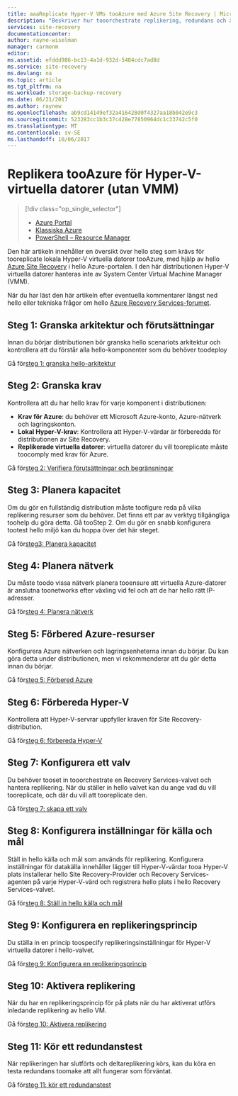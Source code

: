 ```yaml
---
title: aaaReplicate Hyper-V VMs tooAzure med Azure Site Recovery | Microsoft Docs
description: "Beskriver hur tooorchestrate replikering, redundans och återställning av lokala Hyper-V VMs tooAzure"
services: site-recovery
documentationcenter: 
author: rayne-wiselman
manager: carmonm
editor: 
ms.assetid: efddd986-bc13-4a1d-932d-5484cdc7ad8d
ms.service: site-recovery
ms.devlang: na
ms.topic: article
ms.tgt_pltfrm: na
ms.workload: storage-backup-recovery
ms.date: 06/21/2017
ms.author: raynew
ms.openlocfilehash: ab9cd14149ef32a416428d0f4327aa18b042e9c3
ms.sourcegitcommit: 523283cc1b3c37c428e77850964dc1c33742c5f0
ms.translationtype: MT
ms.contentlocale: sv-SE
ms.lasthandoff: 10/06/2017
---
```

# <a name="replicate-hyper-v-virtual-machines-without-vmm-tooazure"></a>Replikera tooAzure för Hyper-V-virtuella datorer (utan VMM) 

> [!div class="op_single_selector"]
> * [Azure Portal](site-recovery-hyper-v-site-to-azure.md)
> * [Klassiska Azure](site-recovery-hyper-v-site-to-azure-classic.md)
> * [PowerShell – Resource Manager](site-recovery-deploy-with-powershell-resource-manager.md)
>
>

Den här artikeln innehåller en översikt över hello steg som krävs för tooreplicate lokala Hyper-V virtuella datorer tooAzure, med hjälp av hello [Azure Site Recovery](site-recovery-overview.md) i hello Azure-portalen. I den här distributionen Hyper-V virtuella datorer hanteras inte av System Center Virtual Machine Manager (VMM).


När du har läst den här artikeln efter eventuella kommentarer längst ned hello eller tekniska frågor om hello [Azure Recovery Services-forumet](https://social.msdn.microsoft.com/forums/azure/home?forum=hypervrecovmgr).


## <a name="step-1-review-architecture-and-prerequisites"></a>Steg 1: Granska arkitektur och förutsättningar

Innan du börjar distributionen bör granska hello scenariots arkitektur och kontrollera att du förstår alla hello-komponenter som du behöver toodeploy

Gå för[steg 1: granska hello-arkitektur](hyper-v-site-walkthrough-architecture.md)


## <a name="step-2-review-prerequisites"></a>Steg 2: Granska krav

Kontrollera att du har hello krav för varje komponent i distributionen:

- **Krav för Azure**: du behöver ett Microsoft Azure-konto, Azure-nätverk och lagringskonton.
- **Lokal Hyper-V-krav**: Kontrollera att Hyper-V-värdar är förberedda för distributionen av Site Recovery.
- **Replikerade virtuella datorer**: virtuella datorer du vill tooreplicate måste toocomply med krav för Azure.

Gå för[steg 2: Verifiera förutsättningar och begränsningar](hyper-v-site-walkthrough-prerequisites.md)

## <a name="step-3-plan-capacity"></a>Steg 3: Planera kapacitet

Om du gör en fullständig distribution måste toofigure reda på vilka replikering resurser som du behöver. Det finns ett par av verktyg tillgängliga toohelp du göra detta. Gå tooStep 2. Om du gör en snabb konfigurera tootest hello miljö kan du hoppa över det här steget.

Gå för[steg3: Planera kapacitet](hyper-v-site-walkthrough-capacity.md)

## <a name="step-4-plan-networking"></a>Steg 4: Planera nätverk

Du måste toodo vissa nätverk planera tooensure att virtuella Azure-datorer är anslutna toonetworks efter växling vid fel och att de har hello rätt IP-adresser.

Gå för[steg 4: Planera nätverk](hyper-v-site-walkthrough-network.md)

##  <a name="step-5-prepare-azure-resources"></a>Steg 5: Förbered Azure-resurser

Konfigurera Azure nätverken och lagringsenheterna innan du börjar. Du kan göra detta under distributionen, men vi rekommenderar att du gör detta innan du börjar.

Gå för[steg 5: Förbered Azure](hyper-v-site-walkthrough-prepare-azure.md)


## <a name="step-6-prepare-hyper-v"></a>Steg 6: Förbereda Hyper-V

Kontrollera att Hyper-V-servrar uppfyller kraven för Site Recovery-distribution.

Gå för[steg 6: förbereda Hyper-V](hyper-v-site-walkthrough-prepare-hyper-v.md)

## <a name="step-7-set-up-a-vault"></a>Steg 7: Konfigurera ett valv

Du behöver tooset in tooorchestrate en Recovery Services-valvet och hantera replikering. När du ställer in hello valvet kan du ange vad du vill tooreplicate, och där du vill att tooreplicate den.

Gå för[steg 7: skapa ett valv](hyper-v-site-walkthrough-create-vault.md)

## <a name="step-8-configure-source-and-target-settings"></a>Steg 8: Konfigurera inställningar för källa och mål

Ställ in hello källa och mål som används för replikering. Konfigurera inställningar för datakälla innehåller lägger till Hyper-V-värdar tooa Hyper-V plats installerar hello Site Recovery-Provider och Recovery Services-agenten på varje Hyper-V-värd och registrera hello plats i hello Recovery Services-valvet.

Gå för[steg 8: Ställ in hello källa och mål](hyper-v-site-walkthrough-source-target.md)

## <a name="step-9-set-up-a-replication-policy"></a>Steg 9: Konfigurera en replikeringsprincip

Du ställa in en princip toospecify replikeringsinställningar för Hyper-V virtuella datorer i hello-valvet.

Gå för[steg 9: Konfigurera en replikeringsprincip](hyper-v-site-walkthrough-replication.md)


## <a name="step-10-enable-replication"></a>Steg 10: Aktivera replikering

När du har en replikeringsprincip för på plats när du har aktiverat utförs inledande replikering av hello VM.

Gå för[steg 10: Aktivera replikering](hyper-v-site-walkthrough-enable-replication.md)

## <a name="step-11-run-a-test-failover"></a>Steg 11: Kör ett redundanstest

När replikeringen har slutförts och deltareplikering körs, kan du köra en testa redundans toomake att allt fungerar som förväntat.

Gå för[steg 11: kör ett redundanstest](hyper-v-site-walkthrough-test-failover.md)
